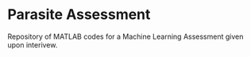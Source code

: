 # Parasite Assessment
 Repository of MATLAB codes for a Machine Learning Assessment given upon interivew.
